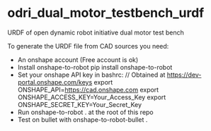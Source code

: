 # odri_dual_motor_testbench_urdf
URDF of open dynamic robot initiative dual motor test bench 

To generate the URDF file from CAD sources you need:

* An onshape account (Free account is ok)
* Install onshape-to-robot
pip install onshape-to-robot
* Set your onshape API key in bashrc:
// Obtained at https://dev-portal.onshape.com/keys
export ONSHAPE_API=https://cad.onshape.com
export ONSHAPE_ACCESS_KEY=Your_Access_Key
export ONSHAPE_SECRET_KEY=Your_Secret_Key
* Run onshape-to-robot . at the root of this repo
* Test on bullet with onshape-to-robot-bullet .

